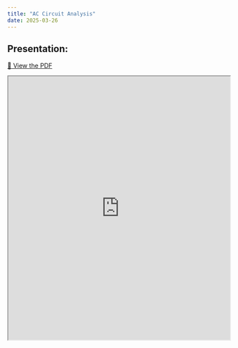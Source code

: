 ```yaml
---
title: "AC Circuit Analysis"
date: 2025-03-26
---
```


## Presentation:

[📄 View the PDF](https://github.com/EngineeringShare/engineering-hub/blob/main/presentations/AC-Circuit-Analysis/AC%20Circuit%20Analysis.pdf)

<iframe src="https://github.com/EngineeringShare/engineering-hub/blob/main/presentations/AC-Circuit-Analysis/AC%20Circuit%20Analysis.pdf" width="100%" height="600px">
</iframe>
